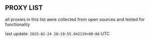 ## PROXY LIST

all proxies in this list were collected from open sources and tested for functionality

last update: `2025-02-24 20:19:55.042119+00:00` UTC